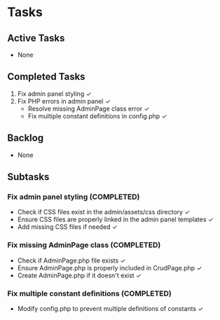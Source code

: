 # Tasks

## Active Tasks
- None

## Completed Tasks
1. Fix admin panel styling ✓
2. Fix PHP errors in admin panel ✓
   - Resolve missing AdminPage class error ✓
   - Fix multiple constant definitions in config.php ✓

## Backlog
- None

## Subtasks
### Fix admin panel styling (COMPLETED)
- Check if CSS files exist in the admin/assets/css directory ✓
- Ensure CSS files are properly linked in the admin panel templates ✓
- Add missing CSS files if needed ✓

### Fix missing AdminPage class (COMPLETED)
- Check if AdminPage.php file exists ✓
- Ensure AdminPage.php is properly included in CrudPage.php ✓
- Create AdminPage.php if it doesn't exist ✓

### Fix multiple constant definitions (COMPLETED)
- Modify config.php to prevent multiple definitions of constants ✓